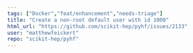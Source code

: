 ```yaml
---
tags: ["Docker","feat/enhancement","needs-triage"]
title: "Create a non-root default user with id 1000"
html_url: "https://github.com/scikit-hep/pyhf/issues/2133"
user: "matthewfeickert"
repo: "scikit-hep/pyhf"
---
```


